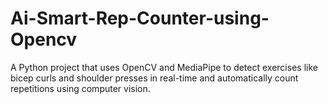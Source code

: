 # Ai-Smart-Rep-Counter-using-Opencv
A Python project that uses OpenCV and MediaPipe to detect exercises like bicep curls and shoulder presses in real-time and automatically count repetitions using computer vision.

